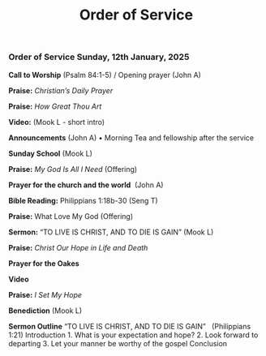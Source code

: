 ﻿---
layout: oos
title: Order of Service
---
### Order of Service Sunday, 12th January, 2025

**Call to Worship** (Psalm 84:1-5) / Opening prayer (John A)

**Praise:** *Christian’s Daily Prayer*

**Praise:** *How Great Thou Art*

**Video:** (Mook L - short intro)

**Announcements** (John A)
     • Morning Tea and fellowship after the service

**Sunday School** (Mook L)

**Praise:** *My God Is All I Need* (Offering)

**Prayer for the church and the world**  (John A)

**Bible Reading:** Philippians 1:18b-30 (Seng T)

**Praise:** What Love My God (Offering)

**Sermon:**  “TO LIVE IS CHRIST, AND TO DIE IS GAIN” (Mook L)

**Praise:** *Christ Our Hope in Life and Death*

**Prayer for the Oakes**

**Video**

**Praise:** *I Set My Hope*

**Benediction**  (Mook L)


**Sermon Outline**
“TO LIVE IS CHRIST, AND TO DIE IS GAIN”   (Philippians 1:21)
Introduction
    1. What is your expectation and hope?
    2. Look forward to departing
    3. Let your manner be worthy of the gospel
Conclusion
